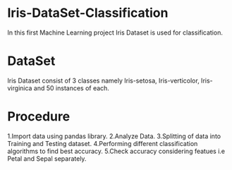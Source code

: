 # Iris-DataSet-Classification
  In this first Machine Learning project Iris Dataset is used for classification.
  
# DataSet 
  Iris Dataset consist of 3 classes namely Iris-setosa, Iris-verticolor, Iris-virginica and 50 instances of each.
  
# Procedure
  1.Import data using pandas library.
  2.Analyze Data.
  3.Splitting of data into Training and Testing dataset.
  4.Performing different classification algorithms to find best accuracy.
  5.Check accuracy considering featues i.e Petal and Sepal separately.
